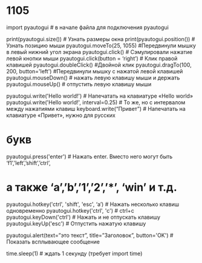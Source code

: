 # 1105
import pyautogui # в начале файла для подключения pyautogui

print(pyautogui.size()) # Узнать размеры окна
print(pyautogui.position()) # Узнать позицию мыши
pyautogui.moveTo(25, 1055) #Передвинули мышку в левый нижний угол экрана
pyautogui.click() # Сэмулировали нажатие левой кнопки мыши
pyautogui.click(button = ‘right’) # Клик правой клавишей
pyautogui.doubleClick() #Двойной клик 
pyautogui.dragTo(100, 200, button='left') #Передвинули мышку с нажатой левой клавишей
pyautogui.mouseDown() # нажать левую клавишу мыши и держать
pyautogui.mouseUp() # отпустить левую клавишу мыши

pyautogui.write('Hello world!')  # Напечатать на клавиатуре «Hello world»
pyautogui.write('Hello world!', interval=0.25) # То же, но с интервалом между  нажатиями клавиш
keyboard.write(“Привет”) # Напечатать на клавиатуре «Привет», нужно для русских
# букв
pyautogui.press('enter')  # Нажать enter. Вместо него могут быть ‘f1’,’left’,’shift’,’ctrl’,
# а также ‘a’,’b’,’1’,’2’,’*’, ‘win’ и т.д.
pyautogui.hotkey('ctrl', 'shift', 'esc', ‘a’) # Нажать несколько клавиш одновременно
pyautogui.hotkey('ctrl', 'c') # ctrl+c
pyautogui.keyDown('ctrl') # Нажать и не отпускать клавишу
pyautogui.keyUp('esc') # Отпустить нажатую клавишу

pyautogui.alert(text=”это текст”, title=”Заголовок”, button='OK') # Показать всплывающее сообщение

time.sleep(1) # ждать 1 секунду (требует import time)

